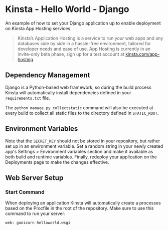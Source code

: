 # Kinsta - Hello World - Django
An example of how to set your Django application up to enable deployment on Kinsta App Hosting services.

> Kinsta’s Application Hosting is a service to run your web apps and any databases side by side in a hassle-free 
environment, tailored for developer needs and ease of use. App Hosting is currently in an invite-only beta phase, 
sign up for a test account at [kinsta.com/app-hosting](https://kinsta.com/app-hosting).

## Dependency Management
Django is a Python-based web framework, so during the build process Kinsta will automatically install dependencies 
defined in your `requirements.txt` file.

The `python manage.py collectstatic` command will also be executed at every build to collect all static files to 
the 
directory defined in `STATIC_ROOT`.

## Environment Variables

Note that the `SECRET_KEY` should not be stored in your repository, but rather set up in an environment 
variable. Set a random string in your newly created app's Settings > Environment variables section and make it 
available as both build and runtime variables. Finally, redeploy your application on the Deployments page to 
make the changes effective.

## Web Server Setup

### Start Command
When deploying an application Kinsta will automatically create a processes based on the Procfile in the root of 
the repository. Make sure to use this command to run your server:

```
web: gunicorn helloworld.wsgi
```
